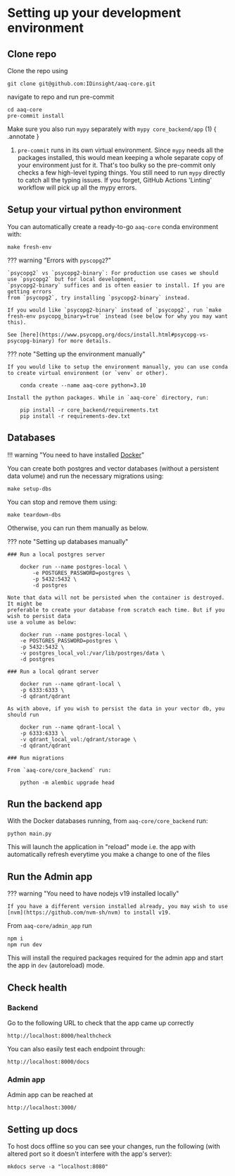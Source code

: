 # Setting up your development environment

## Clone repo

Clone the repo using

    git clone git@github.com:IDinsight/aaq-core.git

navigate to repo and run pre-commit

    cd aaq-core
    pre-commit install

Make sure you also run `mypy` separately with `mypy core_backend/app` (1)
{ .annotate }

1. `pre-commit` runs in its own virtual environment. Since `mypy` needs all the
   packages installed, this would mean keeping a whole separate copy of your
   environment just for it. That's too bulky so the pre-commit only checks
   a few high-level typing things. You still need to run `mypy` directly to catch
   all the typing issues.
   If you forget, GitHub Actions 'Linting' workflow will pick up all the mypy errors.

## Setup your virtual python environment

You can automatically create a ready-to-go `aaq-core` conda environment with:

    make fresh-env

??? warning "Errors with `pyscopg2`?"

    `psycopg2` vs `psycopg2-binary`: For production use cases we should use `psycopg2` but for local development,
    `psycopg2-binary` suffices and is often easier to install. If you are getting errors
    from `psycopg2`, try installing `psycopg2-binary` instead.

    If you would like `psycopg2-binary` instead of `psycopg2`, run `make fresh-env psycopg_binary=true` instead (see below for why you may want this).

    See [here](https://www.psycopg.org/docs/install.html#psycopg-vs-psycopg-binary) for more details.

??? note "Setting up the environment manually"

    If you would like to setup the environment manually, you can use conda to create virtual environment (or `venv` or other).

        conda create --name aaq-core python=3.10

    Install the python packages. While in `aaq-core` directory, run:

        pip install -r core_backend/requirements.txt
        pip install -r requirements-dev.txt

## Databases

!!! warning "You need to have installed [Docker](https://docs.docker.com/get-docker/)"

You can create both postgres and vector databases (without a persistent data volume) and run the necessary migrations using:

    make setup-dbs

You can stop and remove them using:

    make teardown-dbs

Otherwise, you can run them manually as below.

??? note "Setting up databases manually"

    ### Run a local postgres server

        docker run --name postgres-local \
            -e POSTGRES_PASSWORD=postgres \
            -p 5432:5432 \
            -d postgres

    Note that data will not be persisted when the container is destroyed. It might be
    preferable to create your database from scratch each time. But if you wish to persist data
    use a volume as below:

        docker run --name postgres-local \
        -e POSTGRES_PASSWORD=postgres \
        -p 5432:5432 \
        -v postgres_local_vol:/var/lib/postrges/data \
        -d postgres

    ### Run a local qdrant server

        docker run --name qdrant-local \
        -p 6333:6333 \
        -d qdrant/qdrant

    As with above, if you wish to persist the data in your vector db, you should run

        docker run --name qdrant-local \
        -p 6333:6333 \
        -v qdrant_local_vol:/qdrant/storage \
        -d qdrant/qdrant

    ### Run migrations

    From `aaq-core/core_backend` run:

        python -m alembic upgrade head

## Run the backend app

With the Docker databases running, from `aaq-core/core_backend` run:

    python main.py

This will launch the application in "reload" mode i.e. the app with automatically
refresh everytime you make a change to one of the files

## Run the Admin app

??? warning "You need to have nodejs v19 installed locally"

    If you have a different version installed already, you may wish to use
    [nvm](https://github.com/nvm-sh/nvm) to install v19.

From `aaq-core/admin_app` run

    npm i
    npm run dev

This will install the required packages required for the admin app and start the app in `dev` (autoreload) mode.

## Check health

### Backend

Go to the following URL to check that the app came up correctly

    http://localhost:8000/healthcheck

You can also easily test each endpoint through:

    http://localhost:8000/docs

### Admin app

Admin app can be reached at

    http://localhost:3000/

## Setting up docs

To host docs offline so you can see your changes, run the following (with altered port so it doesn't interfere with the app's server):

    mkdocs serve -a "localhost:8080"
